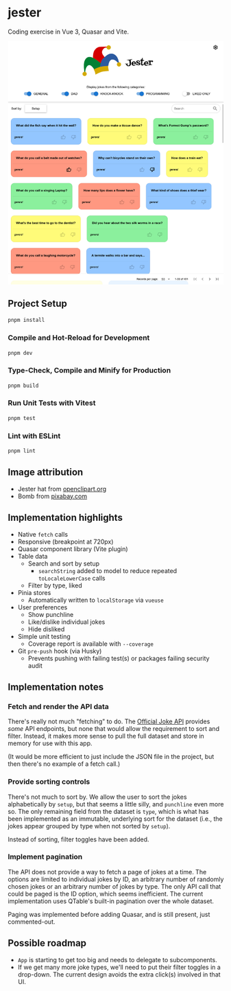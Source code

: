 # jester

Coding exercise in Vue 3, Quasar and Vite.

![app screenshot](./app-screenshot.png)

## Project Setup

```sh
pnpm install
```

### Compile and Hot-Reload for Development

```sh
pnpm dev
```

### Type-Check, Compile and Minify for Production

```sh
pnpm build
```

### Run Unit Tests with Vitest

```sh
pnpm test
```

### Lint with ESLint

```sh
pnpm lint
```

## Image attribution
- Jester hat from [openclipart.org](https://openclipart.org/detail/214483/colored-jester-hat-by-dear_theophilus-214483)
- Bomb from [pixabay.com](https://pixabay.com/de/illustrations/bombe-explodieren-detonieren-1602109/)

## Implementation highlights
 - Native `fetch` calls
 - Responsive (breakpoint at 720px)
 - Quasar component library (Vite plugin)
 - Table data
   - Search and sort by setup
     - `searchString` added to model to reduce repeated `toLocaleLowerCase` calls 
   - Filter by type, liked
 - Pinia stores 
   - Automatically written to `localStorage` via `vueuse`
 - User preferences
   - Show punchline
   - Like/dislike individual jokes
   - Hide disliked
 - Simple unit testing
   - Coverage report is available with `--coverage`
 - Git `pre-push` hook (via Husky)
   - Prevents pushing with failing test(s) or packages failing security audit

## Implementation notes

### Fetch and render the API data
There's really not much "fetching" to do. The [Official Joke API](https://github.com/15Dkatz/official_joke_api/)
provides *some* API endpoints, but none that would allow the requirement to sort and filter.
Instead, it makes more sense to pull the full dataset and store in memory for
use with this app.

(It would be more efficient to just include the JSON file in the project, but then there's no example of a fetch call.)

### Provide sorting controls
There's not much to sort by. We allow the user to sort the jokes alphabetically by `setup`,
but that seems a little silly, and `punchline` even more so. The only remaining field
from the dataset is `type`, which is what has been implemented as an immutable, underlying
sort for the dataset (i.e., the jokes appear grouped by type when not sorted by `setup`).

Instead of sorting, filter toggles have been added.

### Implement pagination
The API does not provide a way to fetch a page of jokes at a time. The options are limited to individual jokes
by ID, an arbitrary number of randomly chosen jokes or an arbitrary number of jokes by type. The only API call
that could be paged is the ID option, which seems inefficient. The current implementation uses QTable's built-in
pagination over the whole dataset.

Paging was implemented before adding Quasar, and is still present, just commented-out.


## Possible roadmap
- `App` is starting to get too big and needs to delegate to subcomponents.
- If we get many more joke types, we'll need to put their filter toggles in a drop-down.
  The current design avoids the extra click(s) involved in that UI.
